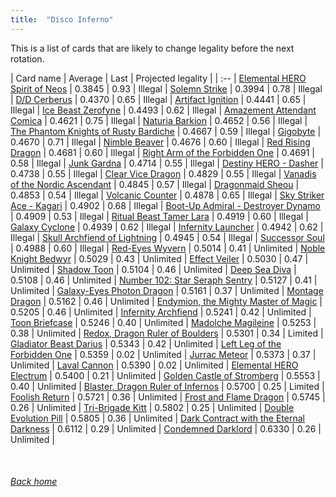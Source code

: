 ```yaml
---
title:  "Disco Inferno"
---
```


This is a list of cards that are likely to change legality before the next rotation.

| Card name | Average | Last | Projected legality |
| :-- |
[Elemental HERO Spirit of Neos](https://db.ygoprodeck.com/card/?search=Elemental%20HERO%20Spirit%20of%20Neos) | 0.3845 | 0.93 | Illegal |
[Solemn Strike](https://db.ygoprodeck.com/card/?search=Solemn%20Strike) | 0.3994 | 0.78 | Illegal |
[D/D Cerberus](https://db.ygoprodeck.com/card/?search=D/D%20Cerberus) | 0.4370 | 0.65 | Illegal |
[Artifact Ignition](https://db.ygoprodeck.com/card/?search=Artifact%20Ignition) | 0.4441 | 0.65 | Illegal |
[Ice Beast Zerofyne](https://db.ygoprodeck.com/card/?search=Ice%20Beast%20Zerofyne) | 0.4493 | 0.62 | Illegal |
[Amazement Attendant Comica](https://db.ygoprodeck.com/card/?search=Amazement%20Attendant%20Comica) | 0.4621 | 0.75 | Illegal |
[Naturia Barkion](https://db.ygoprodeck.com/card/?search=Naturia%20Barkion) | 0.4652 | 0.56 | Illegal |
[The Phantom Knights of Rusty Bardiche](https://db.ygoprodeck.com/card/?search=The%20Phantom%20Knights%20of%20Rusty%20Bardiche) | 0.4667 | 0.59 | Illegal |
[Gigobyte](https://db.ygoprodeck.com/card/?search=Gigobyte) | 0.4670 | 0.71 | Illegal |
[Nimble Beaver](https://db.ygoprodeck.com/card/?search=Nimble%20Beaver) | 0.4676 | 0.60 | Illegal |
[Red Rising Dragon](https://db.ygoprodeck.com/card/?search=Red%20Rising%20Dragon) | 0.4681 | 0.60 | Illegal |
[Right Arm of the Forbidden One](https://db.ygoprodeck.com/card/?search=Right%20Arm%20of%20the%20Forbidden%20One) | 0.4691 | 0.58 | Illegal |
[Junk Gardna](https://db.ygoprodeck.com/card/?search=Junk%20Gardna) | 0.4714 | 0.55 | Illegal |
[Destiny HERO - Dasher](https://db.ygoprodeck.com/card/?search=Destiny%20HERO%20-%20Dasher) | 0.4738 | 0.55 | Illegal |
[Clear Vice Dragon](https://db.ygoprodeck.com/card/?search=Clear%20Vice%20Dragon) | 0.4829 | 0.55 | Illegal |
[Vanadis of the Nordic Ascendant](https://db.ygoprodeck.com/card/?search=Vanadis%20of%20the%20Nordic%20Ascendant) | 0.4845 | 0.57 | Illegal |
[Dragonmaid Sheou](https://db.ygoprodeck.com/card/?search=Dragonmaid%20Sheou) | 0.4853 | 0.54 | Illegal |
[Volcanic Counter](https://db.ygoprodeck.com/card/?search=Volcanic%20Counter) | 0.4878 | 0.65 | Illegal |
[Sky Striker Ace - Kagari](https://db.ygoprodeck.com/card/?search=Sky%20Striker%20Ace%20-%20Kagari) | 0.4902 | 0.68 | Illegal |
[Boot-Up Admiral - Destroyer Dynamo](https://db.ygoprodeck.com/card/?search=Boot-Up%20Admiral%20-%20Destroyer%20Dynamo) | 0.4909 | 0.53 | Illegal |
[Ritual Beast Tamer Lara](https://db.ygoprodeck.com/card/?search=Ritual%20Beast%20Tamer%20Lara) | 0.4919 | 0.60 | Illegal |
[Galaxy Cyclone](https://db.ygoprodeck.com/card/?search=Galaxy%20Cyclone) | 0.4939 | 0.62 | Illegal |
[Infernity Launcher](https://db.ygoprodeck.com/card/?search=Infernity%20Launcher) | 0.4942 | 0.62 | Illegal |
[Skull Archfiend of Lightning](https://db.ygoprodeck.com/card/?search=Skull%20Archfiend%20of%20Lightning) | 0.4945 | 0.54 | Illegal |
[Successor Soul](https://db.ygoprodeck.com/card/?search=Successor%20Soul) | 0.4988 | 0.60 | Illegal |
[Red-Eyes Wyvern](https://db.ygoprodeck.com/card/?search=Red-Eyes%20Wyvern) | 0.5014 | 0.41 | Unlimited |
[Noble Knight Bedwyr](https://db.ygoprodeck.com/card/?search=Noble%20Knight%20Bedwyr) | 0.5029 | 0.43 | Unlimited |
[Effect Veiler](https://db.ygoprodeck.com/card/?search=Effect%20Veiler) | 0.5030 | 0.47 | Unlimited |
[Shadow Toon](https://db.ygoprodeck.com/card/?search=Shadow%20Toon) | 0.5104 | 0.46 | Unlimited |
[Deep Sea Diva](https://db.ygoprodeck.com/card/?search=Deep%20Sea%20Diva) | 0.5108 | 0.46 | Unlimited |
[Number 102: Star Seraph Sentry](https://db.ygoprodeck.com/card/?search=Number%20102:%20Star%20Seraph%20Sentry) | 0.5127 | 0.41 | Unlimited |
[Galaxy-Eyes Photon Dragon](https://db.ygoprodeck.com/card/?search=Galaxy-Eyes%20Photon%20Dragon) | 0.5161 | 0.37 | Unlimited |
[Montage Dragon](https://db.ygoprodeck.com/card/?search=Montage%20Dragon) | 0.5162 | 0.46 | Unlimited |
[Endymion, the Mighty Master of Magic](https://db.ygoprodeck.com/card/?search=Endymion,%20the%20Mighty%20Master%20of%20Magic) | 0.5205 | 0.46 | Unlimited |
[Infernity Archfiend](https://db.ygoprodeck.com/card/?search=Infernity%20Archfiend) | 0.5241 | 0.42 | Unlimited |
[Toon Briefcase](https://db.ygoprodeck.com/card/?search=Toon%20Briefcase) | 0.5246 | 0.40 | Unlimited |
[Madolche Magileine](https://db.ygoprodeck.com/card/?search=Madolche%20Magileine) | 0.5253 | 0.38 | Unlimited |
[Redox, Dragon Ruler of Boulders](https://db.ygoprodeck.com/card/?search=Redox,%20Dragon%20Ruler%20of%20Boulders) | 0.5301 | 0.34 | Limited |
[Gladiator Beast Darius](https://db.ygoprodeck.com/card/?search=Gladiator%20Beast%20Darius) | 0.5343 | 0.42 | Unlimited |
[Left Leg of the Forbidden One](https://db.ygoprodeck.com/card/?search=Left%20Leg%20of%20the%20Forbidden%20One) | 0.5359 | 0.02 | Unlimited |
[Jurrac Meteor](https://db.ygoprodeck.com/card/?search=Jurrac%20Meteor) | 0.5373 | 0.37 | Unlimited |
[Laval Cannon](https://db.ygoprodeck.com/card/?search=Laval%20Cannon) | 0.5390 | 0.02 | Unlimited |
[Elemental HERO Electrum](https://db.ygoprodeck.com/card/?search=Elemental%20HERO%20Electrum) | 0.5400 | 0.21 | Unlimited |
[Golden Castle of Stromberg](https://db.ygoprodeck.com/card/?search=Golden%20Castle%20of%20Stromberg) | 0.5553 | 0.40 | Unlimited |
[Blaster, Dragon Ruler of Infernos](https://db.ygoprodeck.com/card/?search=Blaster,%20Dragon%20Ruler%20of%20Infernos) | 0.5700 | 0.25 | Limited |
[Foolish Return](https://db.ygoprodeck.com/card/?search=Foolish%20Return) | 0.5721 | 0.36 | Unlimited |
[Frost and Flame Dragon](https://db.ygoprodeck.com/card/?search=Frost%20and%20Flame%20Dragon) | 0.5745 | 0.26 | Unlimited |
[Tri-Brigade Kitt](https://db.ygoprodeck.com/card/?search=Tri-Brigade%20Kitt) | 0.5802 | 0.25 | Unlimited |
[Double Evolution Pill](https://db.ygoprodeck.com/card/?search=Double%20Evolution%20Pill) | 0.5805 | 0.36 | Unlimited |
[Dark Contract with the Eternal Darkness](https://db.ygoprodeck.com/card/?search=Dark%20Contract%20with%20the%20Eternal%20Darkness) | 0.6112 | 0.29 | Unlimited |
[Condemned Darklord](https://db.ygoprodeck.com/card/?search=Condemned%20Darklord) | 0.6330 | 0.26 | Unlimited |

<br>

###### [Back home](index)